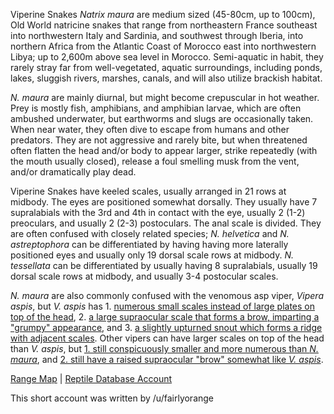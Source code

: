 Viperine Snakes *Natrix maura* are medium sized (45-80cm, up to 100cm), Old World natricine snakes that range from northeastern France southeast into northwestern Italy and Sardinia, and southwest through Iberia, into northern Africa from the Atlantic Coast of Morocco east into northwestern Libya; up to 2,600m above sea level in Morocco.  Semi-aquatic in habit, they rarely stray far from well-vegetated, aquatic surroundings, including ponds, lakes, sluggish rivers, marshes, canals, and will also utilize brackish habitat.

*N. maura* are mainly diurnal, but might become crepuscular in hot weather.  Prey is mostly fish, amphibians, and amphibian larvae, which are often ambushed underwater, but earthworms and slugs are occasionally taken.  When near water, they often dive to escape from humans and other predators.  They are not aggressive and rarely bite, but when threatened often flatten the head and/or body to appear larger, strike repeatedly (with the mouth usually closed), release a foul smelling musk from the vent, and/or dramatically play dead.

Viperine Snakes have keeled scales, usually arranged in 21 rows at midbody.  The eyes are positioned somewhat dorsally.  They usually have 7 supralabials with the 3rd and 4th in contact with the eye, usually 2 (1-2) preoculars, and usually 2 (2-3) postoculars.  The anal scale is divided.  They are often confused with closely related species; *N. helvetica* and *N. astreptophora* can be differentiated by having having more laterally positioned eyes and usually only 19 dorsal scale rows at midbody.  *N. tessellata* can be differentiated by usually having 8 supralabials, usually 19 dorsal scale rows at midbody, and usually 3-4 postocular scales.

*N. maura* are also commonly confused with the venomous asp viper, *Vipera aspis*, but *V. aspis* has 1. [numerous small scales instead of large plates on top of the head](https://snakeevolution.org/images/Vparietals.png), 2. [a large supraocular scale that forms a brow, imparting a "grumpy" appearance](https://snakeevolution.org/images/Vsupraoc.png), and 3. [a slightly upturned snout which forms a ridge with adjacent scales](https://snakeevolution.org/images/Vsnout.png). Other vipers can have larger scales on top of the head than *V. aspis*, but [1. still conspicuously smaller and more numerous than *N. maura*](https://snakeevolution.org/images/VberNmaupar.png), and [2. still have a raised supraocular "brow" somewhat like *V. aspis*](https://snakeevolution.org/images/VberNmausupocu.png).

[Range Map](https://www.iucnredlist.org/species/61538/12510365)  |  [Reptile Database Account](https://reptile-database.reptarium.cz/species?genus=Natrix&species=maura)

This short account was written by /u/fairlyorange
